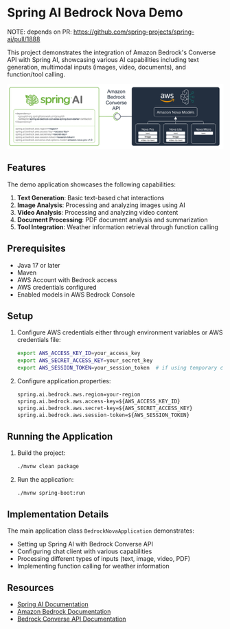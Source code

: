 # Spring AI Bedrock Nova Demo

NOTE: depends on PR: https://github.com/spring-projects/spring-ai/pull/1888

This project demonstrates the integration of Amazon Bedrock's Converse API with Spring AI, showcasing various AI capabilities including text generation, multimodal inputs (images, video, documents), and function/tool calling.

<img src="src/main/resources/spring-ai-bedrock-nova.jpeg" width=700/>

## Features

The demo application showcases the following capabilities:

1. **Text Generation**: Basic text-based chat interactions
2. **Image Analysis**: Processing and analyzing images using AI
3. **Video Analysis**: Processing and analyzing video content
4. **Document Processing**: PDF document analysis and summarization
5. **Tool Integration**: Weather information retrieval through function calling

## Prerequisites

- Java 17 or later
- Maven
- AWS Account with Bedrock access
- AWS credentials configured
- Enabled models in AWS Bedrock Console

## Setup

1. Configure AWS credentials either through environment variables or AWS credentials file:
   ```bash
   export AWS_ACCESS_KEY_ID=your_access_key
   export AWS_SECRET_ACCESS_KEY=your_secret_key
   export AWS_SESSION_TOKEN=your_session_token  # if using temporary credentials
   ```

2. Configure application.properties:
   ```properties
   spring.ai.bedrock.aws.region=your-region
   spring.ai.bedrock.aws.access-key=${AWS_ACCESS_KEY_ID}
   spring.ai.bedrock.aws.secret-key=${AWS_SECRET_ACCESS_KEY}
   spring.ai.bedrock.aws.session-token=${AWS_SESSION_TOKEN}
   ```

## Running the Application

1. Build the project:
   ```bash
   ./mvnw clean package
   ```

2. Run the application:
   ```bash
   ./mvnw spring-boot:run
   ```

## Implementation Details

The main application class `BedrockNovaApplication` demonstrates:

- Setting up Spring AI with Bedrock Converse API
- Configuring chat client with various capabilities
- Processing different types of inputs (text, image, video, PDF)
- Implementing function calling for weather information

## Resources

- [Spring AI Documentation](https://docs.spring.io/spring-ai/reference/)
- [Amazon Bedrock Documentation](https://docs.aws.amazon.com/bedrock/latest/userguide/what-is-bedrock.html)
- [Bedrock Converse API Documentation](https://docs.aws.amazon.com/bedrock/latest/userguide/conversation-inference.html)
